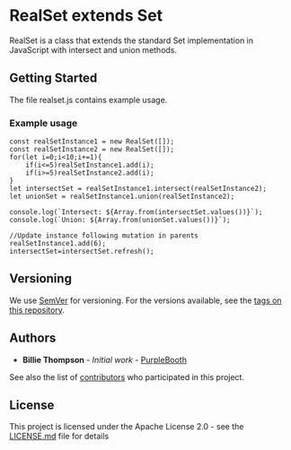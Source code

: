# RealSet extends Set

RealSet is a class that extends the standard Set implementation in JavaScript with intersect and union methods.

## Getting Started

The file realset.js contains example usage.

### Example usage

```
const realSetInstance1 = new RealSet([]);
const realSetInstance2 = new RealSet([]);
for(let i=0;i<10;i+=1){
    if(i<=5)realSetInstance1.add(i);
    if(i>=5)realSetInstance2.add(i);
}
let intersectSet = realSetInstance1.intersect(realSetInstance2);
let unionSet = realSetInstance1.union(realSetInstance2);

console.log(`Intersect: ${Array.from(intersectSet.values())}`);
console.log(`Union: ${Array.from(unionSet.values())}`);

//Update instance following mutation in parents
realSetInstance1.add(6);
intersectSet=intersectSet.refresh();

```

## Versioning

We use [SemVer](http://semver.org/) for versioning. For the versions available, see the [tags on this repository](https://github.com/your/project/tags). 

## Authors

* **Billie Thompson** - *Initial work* - [PurpleBooth](https://github.com/PurpleBooth)

See also the list of [contributors](https://github.com/your/project/contributors) who participated in this project.

## License

This project is licensed under the Apache License 2.0 - see the [LICENSE.md](LICENSE.md) file for details
